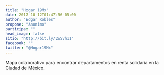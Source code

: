 ```yaml
---
title: "Hogar 19Mx"
date: 2017-10-12T01:47:56-05:00
author: "Edgar Robles"
propone: "Anonimo"
participa: ""
head_image: false
sitio: "http://bit.ly/2wSvh11"
facebook: ""
twitter: "@Hogar19Mx"
---
```

Mapa colaborativo para encontrar departamentos en renta solidaria en la Ciudad de México.
